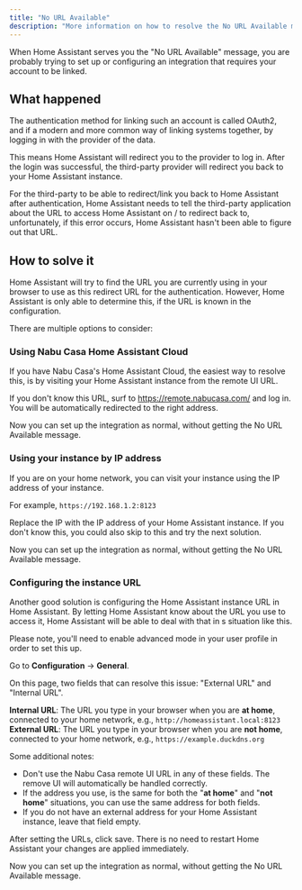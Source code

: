 ```yaml
---
title: "No URL Available"
description: "More information on how to resolve the No URL Available message in Home Assistant."
---
```


When Home Assistant serves you the "No URL Available" message, you are
probably trying to set up or configuring an integration that requires your
account to be linked.

## What happened

The authentication method for linking such an account is called OAuth2, and
if a modern and more common way of linking systems together, by logging in with
the provider of the data.

This means Home Assistant will redirect you to the provider to log in. After the
login was successful, the third-party provider will redirect you back to your
Home Assistant instance.

For the third-party to be able to redirect/link you back to Home Assistant
after authentication, Home Assistant needs to tell the third-party application
about the URL to access Home Assistant on / to redirect back to, unfortunately,
if this error occurs, Home Assistant hasn't been able to figure out that URL.

## How to solve it

Home Assistant will try to find the URL you are currently using in your browser
to use as this redirect URL for the authentication. However, Home Assistant
is only able to determine this, if the URL is known in the configuration.

There are multiple options to consider:

### Using Nabu Casa Home Assistant Cloud

If you have Nabu Casa's Home Assistant Cloud, the easiest way to resolve this,
is by visiting your Home Assistant instance from the remote UI URL.

If you don't know this URL, surf to <https://remote.nabucasa.com/> and log in.
You will be automatically redirected to the right address.

Now you can set up the integration as normal, without getting the No URL
Available message.

### Using your instance by IP address

If you are on your home network, you can visit your instance using the IP
address of your instance.

For example, `https://192.168.1.2:8123`

Replace the IP with the IP address of your Home Assistant instance. If you
don't know this, you could also skip to this and try the next solution.

Now you can set up the integration as normal, without getting the No URL
Available message.

### Configuring the instance URL

Another good solution is configuring the Home Assistant instance URL in
Home Assistant. By letting Home Assistant know about the URL you use to
access it, Home Assistant will be able to deal with that in s situation
like this.

Please note, you'll need to enable advanced mode in your user profile in order
to set this up.

Go to **Configuration** -> **General**.

On this page, two fields that can resolve this issue: "External URL"
and "Internal URL".

**Internal URL**: The URL you type in your browser when you are **at home**,
connected to your home network, e.g., `http://homeassistant.local:8123`
**External URL**: The URL you type in your browser when you are **not home**,
connected to your home network, e.g., `https://example.duckdns.org`

Some additional notes:

- Don't use the Nabu Casa remote UI URL in any of these fields. The remove UI
  will automatically be handled correctly.
- If the address you use, is the same for both the "**at home**" and
  "**not home**" situations, you can use the same address for both fields.
- If you do not have an external address for your Home Assistant instance,
  leave that field empty.

After setting the URLs, click save. There is no need to restart Home Assistant
your changes are applied immediately.

Now you can set up the integration as normal, without getting the No URL
Available message.
